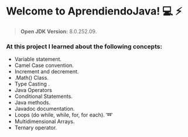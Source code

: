 # Welcome to AprendiendoJava! :computer: :zap:
> **Open JDK Version:** 8.0.252.09.

### At this project I learned about the following concepts:

- Variable statement.
- Camel Case convention.
- Increment and decrement.
- .Math() Class.
- Type Casting .
- Java Operators
- Conditional Statements.
- Java methods.
- Javadoc documentation.
- Loops (do while, while, for, for each). :loop:
- Multidimensional Arrays.
- Ternary operator.

#
 
 
